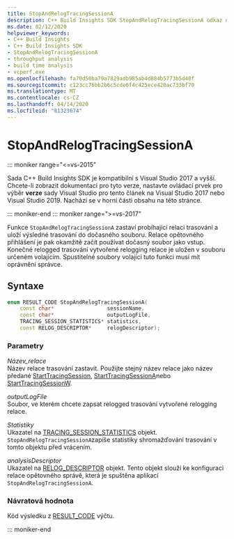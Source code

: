 ```yaml
---
title: StopAndRelogTracingSessionA
description: C++ Build Insights SDK StopAndRelogTracingSessionA odkaz na funkci.
ms.date: 02/12/2020
helpviewer_keywords:
- C++ Build Insights
- C++ Build Insights SDK
- StopAndRelogTracingSessionA
- throughput analysis
- build time analysis
- vcperf.exe
ms.openlocfilehash: fa70d50ba79a7829adb985ab4d884b5773b5d40f
ms.sourcegitcommit: c123cc76bb2b6c5cde6f4c425ece420ac733bf70
ms.translationtype: MT
ms.contentlocale: cs-CZ
ms.lasthandoff: 04/14/2020
ms.locfileid: "81323674"
---
```

# <a name="stopandrelogtracingsessiona"></a>StopAndRelogTracingSessionA

::: moniker range="<=vs-2015"

Sada C++ Build Insights SDK je kompatibilní s Visual Studio 2017 a vyšší. Chcete-li zobrazit dokumentaci pro tyto verze, nastavte ovládací prvek pro výběr **verze** sady Visual Studio pro tento článek na Visual Studio 2017 nebo Visual Studio 2019. Nachází se v horní části obsahu na této stránce.

::: moniker-end
::: moniker range=">=vs-2017"

Funkce `StopAndRelogTracingSessionA` zastaví probíhající relaci trasování a uloží výsledné trasování do dočasného souboru. Relace opětovného přihlášení je pak okamžitě začít používat dočasný soubor jako vstup. Konečné relogged trasování vytvořené relogging relace je uložen v souboru určeném volajícím. Spustitelné soubory volající tuto funkci musí mít oprávnění správce.

## <a name="syntax"></a>Syntaxe

```cpp
enum RESULT_CODE StopAndRelogTracingSessionA(
    const char*                 sessionName,
    const char*                 outputLogFile,
    TRACING_SESSION_STATISTICS* statistics,
    const RELOG_DESCRIPTOR*     relogDescriptor);
```

### <a name="parameters"></a>Parametry

*Název_relace*\
Název relace trasování zastavit. Použijte stejný název relace jako název předané [StartTracingSession](start-tracing-session.md), [StartTracingSessionA](start-tracing-session-a.md)nebo [StartTracingSessionW](start-tracing-session-w.md).

*outputLogFile*\
Soubor, ve kterém chcete zapsat relogged trasování vytvořené relogging relace.

*Statistiky*\
Ukazatel na [TRACING_SESSION_STATISTICS](../other-types/tracing-session-statistics-struct.md) objekt. `StopAndRelogTracingSessionA`zapíše statistiky shromažďování trasování v tomto objektu před vrácením.

*analysisDescriptor*\
Ukazatel na [RELOG_DESCRIPTOR](../other-types/analysis-descriptor-struct.md) objekt. Tento objekt slouží ke konfiguraci relace opětovného správě, která je spuštěna aplikací `StopAndRelogTracingSessionA`.

### <a name="return-value"></a>Návratová hodnota

Kód výsledku z [RESULT_CODE](../other-types/result-code-enum.md) výčtu.

::: moniker-end
